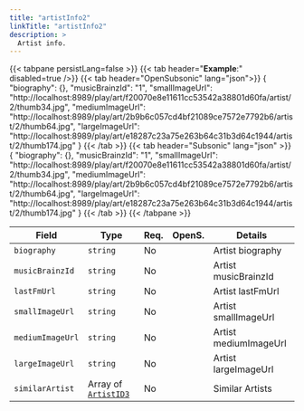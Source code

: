 ```yaml
---
title: "artistInfo2"
linkTitle: "artistInfo2"
description: >
  Artist info.
---
```


{{< tabpane persistLang=false >}}
{{< tab header="**Example**:" disabled=true />}}
{{< tab header="OpenSubsonic" lang="json">}}
{
  "biography": {},
  "musicBrainzId": "1",
  "smallImageUrl": "http://localhost:8989/play/art/f20070e8e11611cc53542a38801d60fa/artist/2/thumb34.jpg",
  "mediumImageUrl": "http://localhost:8989/play/art/2b9b6c057cd4bf21089ce7572e7792b6/artist/2/thumb64.jpg",
  "largeImageUrl": "http://localhost:8989/play/art/e18287c23a75e263b64c31b3d64c1944/artist/2/thumb174.jpg"
}
{{< /tab >}}
{{< tab header="Subsonic" lang="json" >}}
{
  "biography": {},
  "musicBrainzId": "1",
  "smallImageUrl": "http://localhost:8989/play/art/f20070e8e11611cc53542a38801d60fa/artist/2/thumb34.jpg",
  "mediumImageUrl": "http://localhost:8989/play/art/2b9b6c057cd4bf21089ce7572e7792b6/artist/2/thumb64.jpg",
  "largeImageUrl": "http://localhost:8989/play/art/e18287c23a75e263b64c31b3d64c1944/artist/2/thumb174.jpg"
}
{{< /tab >}}
{{< /tabpane >}}

| Field |  Type | Req. | OpenS. | Details |
| --- | --- | --- | --- | --- |
| `biography` | `string` | No |     | Artist biography |
| `musicBrainzId` | `string` | No |     | Artist musicBrainzId |
| `lastFmUrl` | `string` | No|     | Artist lastFmUrl |
| `smallImageUrl` | `string` | No |     | Artist smallImageUrl |
| `mediumImageUrl` | `string` | No|     | Artist mediumImageUrl|
| `largeImageUrl` | `string` | No |     | Artist largeImageUrl |
| `similarArtist` | Array of [`ArtistID3`](../artistid3) | No |     | Similar Artists|
